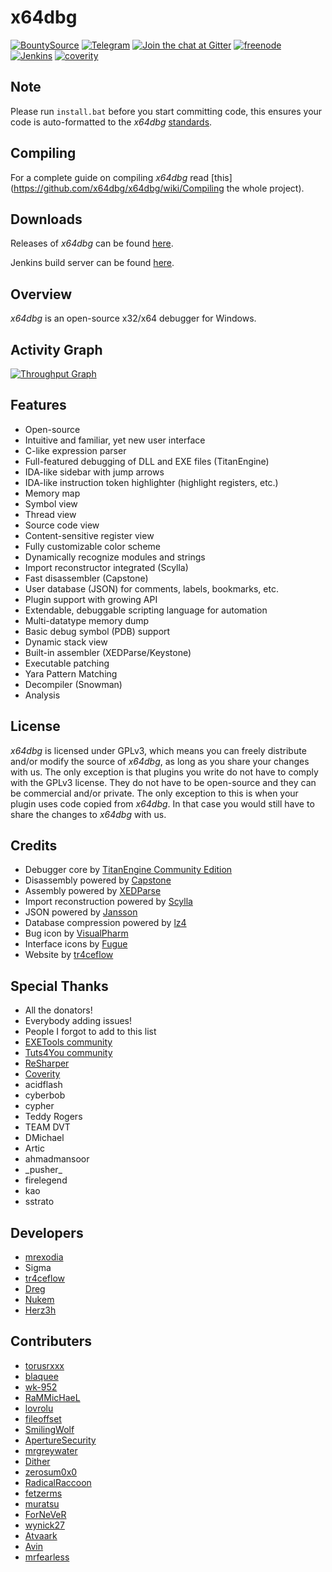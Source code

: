 # x64dbg

[![BountySource](https://www.bountysource.com/badge/team?team_id=18188&style=raised)](https://www.bountysource.com/teams/x64dbg?utm_source=x64dbg&utm_medium=shield&utm_campaign=raised) [![Telegram](http://i.imgur.com/merFyCf.png)](https://telegram.me/joinchat/BzwLaQcORqjkM1k9YbTNmg) [![Join the chat at Gitter](https://badges.gitter.im/x64dbg/x64dbg.svg)](https://gitter.im/x64dbg/x64dbg?utm_source=badge&utm_medium=badge&utm_campaign=pr-badge&utm_content=badge) [![freenode](http://i.imgur.com/JEG5fJr.png)](http://webchat.freenode.net/?channels=x64dbg) [![Jenkins](http://jenkins.x64dbg.com/job/vs13/badge/icon)](http://jenkins.x64dbg.com) [![coverity](https://scan.coverity.com/projects/7478/badge.svg?flat=1)](https://scan.coverity.com/projects/7478/badge.svg?flat=1)

## Note

Please run `install.bat` before you start committing code, this ensures your code is auto-formatted to the *x64dbg* [standards](https://github.com/x64dbg/x64dbg/wiki/Coding-Guidelines).

## Compiling

For a complete guide on compiling *x64dbg* read [this](https://github.com/x64dbg/x64dbg/wiki/Compiling the whole project).

## Downloads

Releases of *x64dbg* can be found [here](http://releases.x64dbg.com).

Jenkins build server can be found [here](http://jenkins.x64dbg.com).

## Overview

*x64dbg* is an open-source x32/x64 debugger for Windows.

## Activity Graph

[![Throughput Graph](https://graphs.waffle.io/x64dbg/x64dbg/throughput.svg)](https://waffle.io/x64dbg/x64dbg/metrics/throughput)

## Features

- Open-source
- Intuitive and familiar, yet new user interface
- C-like expression parser
- Full-featured debugging of DLL and EXE files (TitanEngine)
- IDA-like sidebar with jump arrows
- IDA-like instruction token highlighter (highlight registers, etc.)
- Memory map
- Symbol view
- Thread view
- Source code view
- Content-sensitive register view
- Fully customizable color scheme
- Dynamically recognize modules and strings
- Import reconstructor integrated (Scylla)
- Fast disassembler (Capstone)
- User database (JSON) for comments, labels, bookmarks, etc.
- Plugin support with growing API
- Extendable, debuggable scripting language for automation
- Multi-datatype memory dump
- Basic debug symbol (PDB) support
- Dynamic stack view
- Built-in assembler (XEDParse/Keystone)
- Executable patching
- Yara Pattern Matching
- Decompiler (Snowman)
- Analysis

## License

*x64dbg* is licensed under GPLv3, which means you can freely distribute and/or modify the source of *x64dbg*, as long as you share your changes with us. The only exception is that plugins you write do not have to comply with the GPLv3 license. They do not have to be open-source and they can be commercial and/or private. The only exception to this is when your plugin uses code copied from *x64dbg*. In that case you would still have to share the changes to *x64dbg* with us.

## Credits

- Debugger core by [TitanEngine Community Edition](https://bitbucket.org/titanengineupdate/titanengine-update)
- Disassembly powered by [Capstone](http://capstone-engine.org)
- Assembly powered by [XEDParse](https://bitbucket.org/mrexodia/xedparse)
- Import reconstruction powered by [Scylla](https://github.com/NtQuery/Scylla)
- JSON powered by [Jansson](http://www.digip.org/jansson)
- Database compression powered by [lz4](https://bitbucket.org/mrexodia/lz4)
- Bug icon by [VisualPharm](http://www.visualpharm.com)
- Interface icons by [Fugue](http://p.yusukekamiyamane.com)
- Website by [tr4ceflow](http://tr4ceflow.com)

## Special Thanks

- All the donators!
- Everybody adding issues!
- People I forgot to add to this list
- [EXETools community](http://forum.exetools.com)
- [Tuts4You community](http://forum.tuts4you.com)
- [ReSharper](https://www.jetbrains.com/resharper)
- [Coverity](http://www.coverity.com)
- acidflash
- cyberbob
- cypher
- Teddy Rogers
- TEAM DVT
- DMichael
- Artic
- ahmadmansoor
- \_pusher\_
- firelegend
- kao
- sstrato

## Developers

- [mrexodia](http://mrexodia.cf)
- Sigma
- [tr4ceflow](http://blog.tr4ceflow.com)
- [Dreg](http://www.fr33project.org)
- [Nukem](https://github.com/Nukem9)
- [Herz3h](https://github.com/Herz3h)

## Contributers

- [torusrxxx](https://github.com/torusrxxx)
- [blaquee](https://github.com/blaquee)
- [wk-952](https://github.com/wk-952)
- [RaMMicHaeL](http://rammichael.com)
- [lovrolu](https://github.com/lovrolu)
- [fileoffset](https://github.com/fileoffset)
- [SmilingWolf](https://github.com/SmilingWolf)
- [ApertureSecurity](https://github.com/ApertureSecurity)
- [mrgreywater](https://github.com/mrgreywater)
- [Dither](https://github.com/Dither)
- [zerosum0x0](https://github.com/zerosum0x0)
- [RadicalRaccoon](https://github.com/RadicalRaccoon)
- [fetzerms](https://github.com/RadicalRaccoon)
- [muratsu](https://github.com/RadicalRaccoon)
- [ForNeVeR](https://github.com/RadicalRaccoon)
- [wynick27](https://github.com/wynick27)
- [Atvaark](https://github.com/Atvaark)
- [Avin](https://github.com/Avinm)
- [mrfearless](https://github.com/mrfearless)